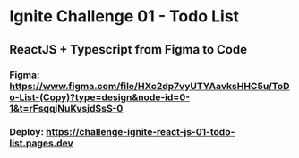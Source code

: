 # Ignite Challenge 01 - Todo List
## ReactJS + Typescript from Figma to Code

### Figma: https://www.figma.com/file/HXc2dp7vyUTYAavksHHC5u/ToDo-List-(Copy)?type=design&node-id=0-1&t=rFsqqjNuKvsjdSsS-0
### Deploy: https://challenge-ignite-react-js-01-todo-list.pages.dev
